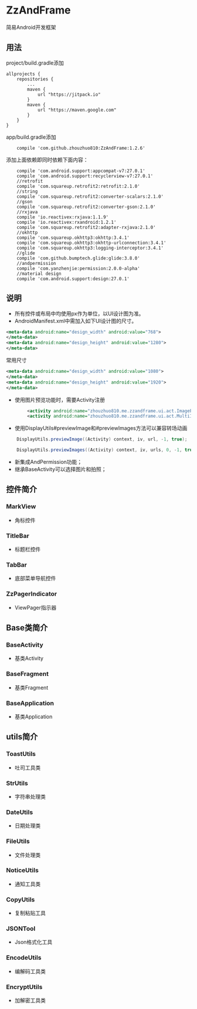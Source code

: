 # ZzAndFrame
简易Android开发框架

## 用法

project/build.gradle添加

```
allprojects {
	repositories {
		...
		maven {
		    url "https://jitpack.io"
		}
		maven {
		    url "https://maven.google.com"
		}
	}
}
```

app/build.gradle添加

```
    compile 'com.github.zhouzhuo810:ZzAndFrame:1.2.6'
```

添加上面依赖即同时依赖下面内容：
```
    compile 'com.android.support:appcompat-v7:27.0.1'
    compile 'com.android.support:recyclerview-v7:27.0.1'
    //retrofit
    compile 'com.squareup.retrofit2:retrofit:2.1.0'
    //string
    compile 'com.squareup.retrofit2:converter-scalars:2.1.0'
    //gson
    compile 'com.squareup.retrofit2:converter-gson:2.1.0'
    //rxjava
    compile 'io.reactivex:rxjava:1.1.9'
    compile 'io.reactivex:rxandroid:1.2.1'
    compile 'com.squareup.retrofit2:adapter-rxjava:2.1.0'
    //okhttp
    compile 'com.squareup.okhttp3:okhttp:3.4.1'
    compile 'com.squareup.okhttp3:okhttp-urlconnection:3.4.1'
    compile 'com.squareup.okhttp3:logging-interceptor:3.4.1'
    //glide
    compile 'com.github.bumptech.glide:glide:3.8.0'
    //andpermission
    compile 'com.yanzhenjie:permission:2.0.0-alpha'
    //material design
    compile 'com.android.support:design:27.0.1'
```

## 说明

- 所有控件或布局中均使用px作为单位，以UI设计图为准。
- AndroidManifest.xml中需加入如下UI设计图的尺寸。
```xml
<meta-data android:name="design_width" android:value="768">
</meta-data>
<meta-data android:name="design_height" android:value="1280">
</meta-data>
```
常用尺寸
```xml
<meta-data android:name="design_width" android:value="1080">
</meta-data>
<meta-data android:name="design_height" android:value="1920">
</meta-data>
```


- 使用图片预览功能时，需要Activity注册

```xml
        <activity android:name="zhouzhuo810.me.zzandframe.ui.act.ImagePreviewActivity" />
        <activity android:name="zhouzhuo810.me.zzandframe.ui.act.MultiImagePreviewActivity" />
```

- 使用DisplayUtils#previewImage和#previewImages方法可以兼容转场动画

```java
    DisplayUtils.previewImage((Activity) context, iv, url, -1, true);
```

```java
    DisplayUtils.previewImages((Activity) context, iv, urls, 0, -1, true);
```
- 新集成AndPermission功能；
- 继承BaseActivity可以选择图片和拍照；


## 控件简介

### MarkView

- 角标控件

### TitleBar

- 标题栏控件

### TabBar

- 底部菜单导航控件

### ZzPagerIndicator

- ViewPager指示器

## Base类简介

### BaseActivity

- 基类Activity

### BaseFragment

- 基类Fragment

### BaseApplication

- 基类Application


## utils简介

### ToastUtils

- 吐司工具类

### StrUtils

- 字符串处理类

### DateUtils

- 日期处理类

### FileUtils

- 文件处理类

### NoticeUtils

- 通知工具类

### CopyUtils

- 复制粘贴工具

### JSONTool

- Json格式化工具

### EncodeUtils

- 编解码工具类
 
### EncryptUtils

- 加解密工具类
